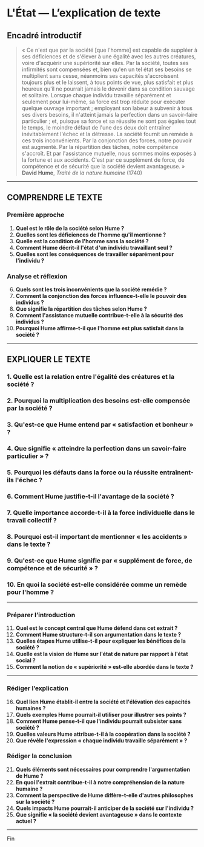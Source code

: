 # L'État — L’explication de texte

## Encadré introductif
> « Ce n'est que par la société [que l'homme] est capable de suppléer à ses déficiences et de s'élever à une égalité avec les autres créatures, voire d'acquérir une supériorité sur elles. Par la société, toutes ses infirmités sont compensées et, bien qu'en un tel état ses besoins se multiplient sans cesse, néanmoins ses capacités s'accroissent toujours plus et le laissent, à tous points de vue, plus satisfait et plus heureux qu'il ne pourrait jamais le devenir dans sa condition sauvage et solitaire. Lorsque chaque individu travaille séparément et seulement pour lui-même, sa force est trop réduite pour exécuter quelque ouvrage important ; employant son labeur à subvenir à tous ses divers besoins, il n'atteint jamais la perfection dans un savoir-faire particulier ; et, puisque sa force et sa réussite ne sont pas égales tout le temps, le moindre défaut de l'une des deux doit entraîner inévitablement l'échec et la détresse. La société fournit un remède à ces trois inconvénients. Par la conjonction des forces, notre pouvoir est augmenté. Par la répartition des tâches, notre compétence s'accroît. Et par l'assistance mutuelle, nous sommes moins exposés à la fortune et aux accidents. C'est par ce supplément de force, de compétence et de sécurité que la société devient avantageuse. »  
> **David Hume**, *Traité de la nature humaine* (1740)

---

## COMPRENDRE LE TEXTE

### Première approche

1. **Quel est le rôle de la société selon Hume ?**  
2. **Quelles sont les déficiences de l'homme qu'il mentionne ?**  
3. **Quelle est la condition de l'homme sans la société ?**  
4. **Comment Hume décrit-il l'état d'un individu travaillant seul ?**  
5. **Quelles sont les conséquences de travailler séparément pour l'individu ?**  

### Analyse et réflexion

6. **Quels sont les trois inconvénients que la société remédie ?**  
7. **Comment la conjonction des forces influence-t-elle le pouvoir des individus ?**  
8. **Que signifie la répartition des tâches selon Hume ?**  
9. **Comment l'assistance mutuelle contribue-t-elle à la sécurité des individus ?**  
10. **Pourquoi Hume affirme-t-il que l'homme est plus satisfait dans la société ?**  

---

## EXPLIQUER LE TEXTE

### 1. Quelle est la relation entre l'égalité des créatures et la société ?  
### 2. Pourquoi la multiplication des besoins est-elle compensée par la société ?  
### 3. Qu'est-ce que Hume entend par « satisfaction et bonheur » ?  
### 4. Que signifie « atteindre la perfection dans un savoir-faire particulier » ?  
### 5. Pourquoi les défauts dans la force ou la réussite entraînent-ils l'échec ?  

### 6. Comment Hume justifie-t-il l'avantage de la société ?  
### 7. Quelle importance accorde-t-il à la force individuelle dans le travail collectif ?  
### 8. Pourquoi est-il important de mentionner « les accidents » dans le texte ?  
### 9. Qu'est-ce que Hume signifie par « supplément de force, de compétence et de sécurité » ?  
### 10. En quoi la société est-elle considérée comme un remède pour l'homme ?  

---

### Préparer l’introduction

11. **Quel est le concept central que Hume défend dans cet extrait ?**  
12. **Comment Hume structure-t-il son argumentation dans le texte ?**  
13. **Quelles étapes Hume utilise-t-il pour expliquer les bénéfices de la société ?**  
14. **Quelle est la vision de Hume sur l'état de nature par rapport à l'état social ?**  
15. **Comment la notion de « supériorité » est-elle abordée dans le texte ?**  

---

### Rédiger l’explication

16. **Quel lien Hume établit-il entre la société et l'élévation des capacités humaines ?**  
17. **Quels exemples Hume pourrait-il utiliser pour illustrer ses points ?**  
18. **Comment Hume pense-t-il que l'individu pourrait subsister sans société ?**  
19. **Quelles valeurs Hume attribue-t-il à la coopération dans la société ?**  
20. **Que révèle l'expression « chaque individu travaille séparément » ?**  

### Rédiger la conclusion

21. **Quels éléments sont nécessaires pour comprendre l'argumentation de Hume ?**  
22. **En quoi l'extrait contribue-t-il à notre compréhension de la nature humaine ?**  
23. **Comment la perspective de Hume diffère-t-elle d'autres philosophes sur la société ?**  
24. **Quels impacts Hume pourrait-il anticiper de la société sur l'individu ?**  
25. **Que signifie « la société devient avantageuse » dans le contexte actuel ?**  

---

Fin